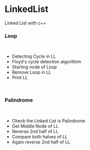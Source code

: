 # LinkedList
Linked List with c++
<br>
<h3>Loop</h3>
<br>
<ul>
<li>Detecting Cycle in LL</li>
<li>Floyd's cycle detection algorithim</li>
<li>Starting node of Loop</li>
<li>Remove Loop in LL</li>
<li>Print LL</li>
</ul>
<br>
<h3>Palindrome</h3>
<br>
<ul>
<li>Check the Linked List is Palindrome</li>
<li>Get Middle Node of LL</li>
<li>Reverse 2nd half of LL </li>
<li>Compare both halves of LL</li>
<li>Again reverse 2nd half of LL </li>
</ul>


